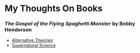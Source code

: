 # My Thoughts On Books

### *The Gospel of the Flying Spaghetti Monster* by Bobby Henderson
* [Alternative Theories](/Book%20Notes/Alternatve%20Theories.md)
* [Supernatural Science](/Book%20Notes/Supernatural%20Science.md)
